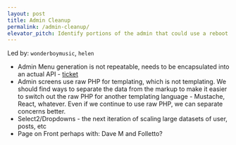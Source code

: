 ```yaml
---
layout: post
title: Admin Cleanup
permalink: /admin-cleanup/
elevator_pitch: Identify portions of the admin that could use a reboot
---
```


Led by: `wonderboymusic`, `helen`

* Admin Menu generation is not repeatable, needs to be encapsulated into an actual API - [ticket](https://core.trac.wordpress.org/ticket/33418)
* Admin screens use raw PHP for templating, which is not templating. We should find ways to separate
the data from the markup to make it easier to switch out the raw PHP for another templating
language - Mustache, React, whatever. Even if we continue to use raw PHP, we can separate concerns
better.
* Select2/Dropdowns - the next iteration of scaling large datasets of user, posts, etc
* Page on Front perhaps with: Dave M and Folletto?